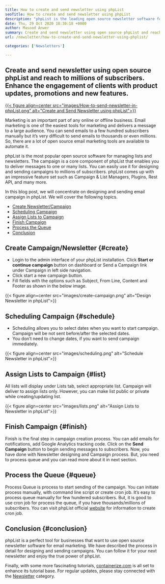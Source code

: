 ```yaml
---
title: How to create and send newsletter using phpList
seoTitle: How to create and send newsletter using phpList
description: "phpList is the leading open source newsletter software for email marketing. This is the beginner's guide for creating and sending newsletter campaigns."
date: Thu, 29 Oct 2020 18:30:18 +0000
author: Masood Anwer
summary: Create and send newsletter using open source phpList and reach to millions of subscribers. Enhance the engagement of clients with product updates, promotions and new features.
url: /newsletter/how-to-create-and-send-newsletter-using-phplist/

categories: ['Newsletters']

---
```

## Create and send newsletter using open source phpList and reach to millions of subscribers. Enhance the engagement of clients with product updates, promotions and new features.

[{{< figure align=center src="images/How-to-send-newsletter-in-phpList.png" alt="Create and Send Newsletter using phpList">}}][1] 

Marketing is an important part of any online or offline business. Email marketing is one of the easiest tools for marketing and delivers a message to a large audience. You can send emails to a few hundred subscribers manually but it’s very difficult to send emails to thousands or even millions. So, there are a lot of open source email marketing tools are available to automate it.

phpList is the most popular open source software for managing lists and newsletters. The campaign is a core component of phpList that enables you to deliver messages to one or many lists. You can easily use it for designing and sending campaigns to millions of subscribers. phpList comes up with an impressive feature set such as Campaign & List Managers, Plugins, Rest API, and many more.

In this blog post, we will concentrate on designing and sending email campaign in phpList. We will cover the following topics.

  * [Create Newsletter/Campaign][2]
  * [Scheduling Campaign][3]
  * [Assign Lists to Campaign][4]
  * [Finish Campaign][5]
  * [Process the Queue][6]
  * [Conclusion][7]

## **Create Campaign/Newsletter** {#create}

  * Login to the admin interface of your phpList installation. Click **Start or continue campaign** button on dashboard or Send a Campaign link under Campaign in left side navigation.
  * Click start a new campaign button.
  * Fill fields with the options such as Subject, From Line, Content and Footer as shown in the below image.

{{< figure align=center src="images/create-campaign.png" alt="Design Newsletter in phpList">}}  

## **Scheduling Campaign** {#schedule}

  * Scheduling allows you to select dates when you want to start campaign. Campaign will be not sent before/after the selected dates.
  * You don’t need to change dates, if you want to send campaign immediately.

{{< figure align=center src="images/scheduling.png" alt="Schedule Newsletter in phpList">}}  

## **Assign Lists to Campaign** {#list}

All lists will display under Lists tab, select appropriate list. Campaign will deliver to assign lists only. However, you can make list public or private while creating/updating list.

{{< figure align=center src="images/lists.png" alt="Assign Lists to Newsletter in phpList">}}  

## **Finish Campaign** {#finish}

Finish is the final step in campaign creation process. You can add emails for notifications, add Google Analytics tracking code. Click on the **Send Campaign** button to begin sending messages to subscribers. Now, you have done with Newsletter designing and Campaign process. But, you need to process queue and you can read more about it in next section.

## **Process the Queue** {#queue}

Process Queue is process to start sending of the campaign. You can initiate process manually, with command line script or create cron job. It’s easy to process queue manually for few hundered subscribers. But, it is good to use cron job for process the queue, if you have thousands/millions of subscribers. You can visit phpList official [website][8] for information to create cron job.

## **Conclusion** {#conclusion}

phpList is a perfect tool for businesses that want to use open source newsletter software for email marketing. We have described the process in detail for designing and sending campaigns. You can follow it for your next newsletter and enjoy the true power of phpList.

Finally, with some more fascinating tutorials, [containerize.com][9] is all set to enhance its tutorial base. For regular updates, please stay connected with the [Newsletter][10] category.

 [1]: https://products.containerize.com/newsletter/phplist
 [2]: #create
 [3]: #schedule
 [4]: #list
 [5]: #finish
 [6]: #queue
 [7]: #conclusion
 [8]: https://www.phplist.org/manual/books/phplist-manual/page/setting-up-your-cron
 [9]: https://containerize.com
 [10]: https://blog.containerize.com/category/newsletter/